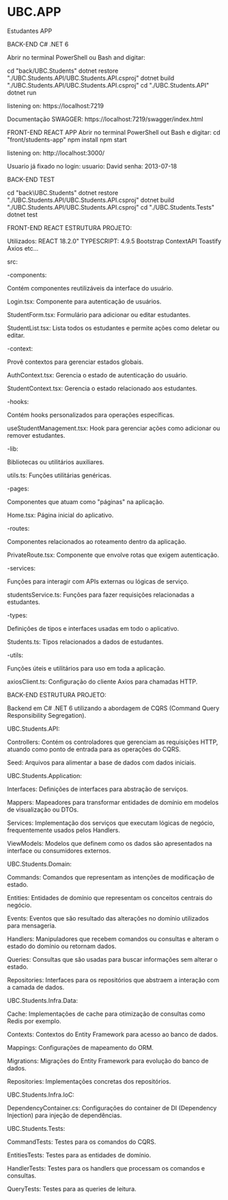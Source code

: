 # UBC.APP
Estudantes APP

BACK-END C# .NET 6

Abrir no terminal PowerShell ou Bash and digitar: 

cd "back/UBC.Students" 
dotnet restore "./UBC.Students.API/UBC.Students.API.csproj"
dotnet build "./UBC.Students.API/UBC.Students.API.csproj"
cd "./UBC.Students.API"
dotnet run

listening on: https://localhost:7219

Documentação SWAGGER: https://localhost:7219/swagger/index.html 

FRONT-END REACT APP
Abrir no terminal PowerShell out Bash e digitar: 
cd "front/students-app" 
npm install 
npm start 

listening on: http://localhost:3000/

Usuario já fixado no login:
usuario: David
senha: 2013-07-18


BACK-END TEST

cd "back\UBC.Students" 
dotnet restore "./UBC.Students.API/UBC.Students.API.csproj"
dotnet build "./UBC.Students.API/UBC.Students.API.csproj"
cd "./UBC.Students.Tests"
dotnet test



FRONT-END REACT ESTRUTURA PROJETO:

Utilizados:
REACT 18.2.0"
TYPESCRIPT: 4.9.5
Bootstrap
ContextAPI
Toastify
Axios
etc...


src:


-components:


Contém componentes reutilizáveis da interface do usuário.

Login.tsx: Componente para autenticação de usuários.

StudentForm.tsx: Formulário para adicionar ou editar estudantes.

StudentList.tsx: Lista todos os estudantes e permite ações como deletar ou editar.


-context:


Provê contextos para gerenciar estados globais.

AuthContext.tsx: Gerencia o estado de autenticação do usuário.

StudentContext.tsx: Gerencia o estado relacionado aos estudantes.


-hooks:


Contém hooks personalizados para operações específicas.

useStudentManagement.tsx: Hook para gerenciar ações como adicionar ou remover estudantes.


-lib:


Bibliotecas ou utilitários auxiliares.

utils.ts: Funções utilitárias genéricas.


-pages:


Componentes que atuam como "páginas" na aplicação.

Home.tsx: Página inicial do aplicativo.


-routes:


Componentes relacionados ao roteamento dentro da aplicação.

PrivateRoute.tsx: Componente que envolve rotas que exigem autenticação.


-services:


Funções para interagir com APIs externas ou lógicas de serviço.

studentsService.ts: Funções para fazer requisições relacionadas a estudantes.


-types:


Definições de tipos e interfaces usadas em todo o aplicativo.

Students.ts: Tipos relacionados a dados de estudantes.


-utils:


Funções úteis e utilitários para uso em toda a aplicação.

axiosClient.ts: Configuração do cliente Axios para chamadas HTTP.




BACK-END ESTRUTURA PROJETO:


Backend em C# .NET 6 utilizando a abordagem de CQRS (Command Query Responsibility Segregation).


UBC.Students.API:


Controllers: Contém os controladores que gerenciam as requisições HTTP, atuando como ponto de entrada para as operações do CQRS.

Seed: Arquivos para alimentar a base de dados com dados iniciais.


UBC.Students.Application:


Interfaces: Definições de interfaces para abstração de serviços.

Mappers: Mapeadores para transformar entidades de domínio em modelos de visualização ou DTOs.

Services: Implementação dos serviços que executam lógicas de negócio, frequentemente usados pelos Handlers.

ViewModels: Modelos que definem como os dados são apresentados na interface ou consumidores externos.


UBC.Students.Domain:


Commands: Comandos que representam as intenções de modificação de estado.

Entities: Entidades de domínio que representam os conceitos centrais do negócio.

Events: Eventos que são resultado das alterações no domínio utilizados para mensageria.

Handlers: Manipuladores que recebem comandos ou consultas e alteram o estado do domínio ou retornam dados.

Queries: Consultas que são usadas para buscar informações sem alterar o estado.

Repositories: Interfaces para os repositórios que abstraem a interação com a camada de dados.



UBC.Students.Infra.Data:


Cache: Implementações de cache para otimização de consultas como Redis por exemplo.

Contexts: Contextos do Entity Framework para acesso ao banco de dados.

Mappings: Configurações de mapeamento do ORM.

Migrations: Migrações do Entity Framework para evolução do banco de dados.

Repositories: Implementações concretas dos repositórios.

UBC.Students.Infra.IoC:


DependencyContainer.cs: Configurações do container de DI (Dependency Injection) para injeção de dependências.


UBC.Students.Tests:


CommandTests: Testes para os comandos do CQRS.

EntitiesTests: Testes para as entidades de domínio.

HandlerTests: Testes para os handlers que processam os comandos e consultas.

QueryTests: Testes para as queries de leitura.



